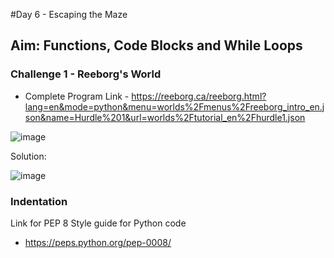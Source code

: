 #Day 6 - Escaping the Maze
## Aim: Functions, Code Blocks and While Loops

### Challenge 1 - Reeborg's World
- Complete Program Link - https://reeborg.ca/reeborg.html?lang=en&mode=python&menu=worlds%2Fmenus%2Freeborg_intro_en.json&name=Hurdle%201&url=worlds%2Ftutorial_en%2Fhurdle1.json

![image](https://user-images.githubusercontent.com/100339175/226091587-93485b94-3dcb-4130-89a4-90c5ad41ecce.png)

Solution: 

![image](https://user-images.githubusercontent.com/100339175/226091521-5dd33f96-10a8-4cf4-a875-edcec45bba9d.png)

### Indentation
Link for PEP 8 Style guide for Python code
- https://peps.python.org/pep-0008/

